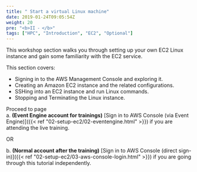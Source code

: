 ```yaml
---
title: " Start a virtual Linux machine"
date: 2019-01-24T09:05:54Z
weight: 20
pre: "<b>II ⁃ </b>"
tags: ["HPC", "Introduction", "EC2", "Optional"]
---
```


This workshop section walks you through setting up your own EC2 Linux instance and gain some familiarity with the EC2 service.

This section covers:

- Signing in to the AWS Management Console and exploring it.
- Creating an Amazon EC2 instance and the related configurations.
- SSHing into an EC2 instance and run Linux commands.
- Stopping and Terminating the Linux instance.  

Proceed to page  
a.	**(Event Engine account for trainings)** [Sign in to AWS Console (via Event Engine)]({{< ref "02-setup-ec2/02-eventengine.html" >}}) if you are attending the live training.  

OR  

b.	**(Normal account after the training)** [Sign in to AWS Console (direct sign-in)]({{< ref "02-setup-ec2/03-aws-console-login.html" >}}) if you are going through this tutorial independently.  
